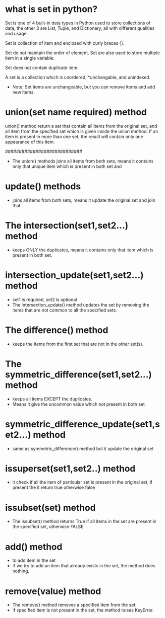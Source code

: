 
# what is set in python?
  
  Set is one of 4 built-in data types in Python used to store 
  collections of data, the other 3 are List, Tuple, and Dictionary, 
  all with different qualities and usage.

Set is collection of item and enclosed with curly braces {}.

   Set do not maintain the order of element. 
   Set are also used to store multiple item in a single variable.

   Set does not contain duplicate item.

   A set is a collection which is unordered, *unchangable, and unindexed.

   * Note: Set items are unchangeable, but you can remove items and add new items.

# union(set name required) method
  union() method return a set that contain all items from the original set, and all item
  from the specified set which is given inside the union method.
  If an item is present in more than one set, the result will contain only one appearance of this item.

  ############################
* The union() methods joins all items from both sets, means it contains only that unique item which is present in both set and 

# update() methods 
* joins all items from both sets, means it update the original set and join that. 

# The intersection(set1,set2...) method 
* keeps ONLY the duplicates, means it contains only that item which is present in both set.

# intersection_update(set1,set2...) method
 * set1 is required, set2 is optional
 * The intersection_update() method updates the set by removing the items that are not common to all the specified sets.

# The difference() method 
* keeps the items from the first set that are not in the other set(s). 

# The symmetric_difference(set1,set2...) method 
 * keeps all items EXCEPT the duplicates.
 * Means it give the uncommon value which not present in both set

# symmetric_difference_update(set1,set2...) method
* same as symmetric_difference() method but it update the original set

# issuperset(set1,set2..) method
* it check if all the item of particular set is present in the original set, if present the it
  return true otherwise false

# issubset(set) method
* The issubset() method returns True if all items in the set are present in the specified set, otherwise FALSE.

# add() method 
* to add item in the set 
* If we try to add an item that already exists in the set, the method does nothing.

# remove(value) method
* The remove() method removes a specified item from the set.
* If specified item is not present in the set, the method raises KeyError.